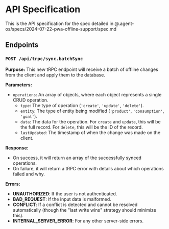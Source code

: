 # API Specification

This is the API specification for the spec detailed in @.agent-os/specs/2024-07-22-pwa-offline-support/spec.md

## Endpoints

### `POST /api/trpc/sync.batchSync`

**Purpose:** This new tRPC endpoint will receive a batch of offline changes from the client and apply them to the database.

**Parameters:**

- `operations`: An array of objects, where each object represents a single CRUD operation.
  - `type`: The type of operation (`'create'`, `'update'`, `'delete'`).
  - `entity`: The type of entity being modified (`'product'`, `'consumption'`, `'goal'`).
  - `data`: The data for the operation. For `create` and `update`, this will be the full record. For `delete`, this will be the ID of the record.
  - `lastUpdated`: The timestamp of when the change was made on the client.

**Response:**

- On success, it will return an array of the successfully synced operations.
- On failure, it will return a tRPC error with details about which operations failed and why.

**Errors:**

- **UNAUTHORIZED**: If the user is not authenticated.
- **BAD_REQUEST**: If the input data is malformed.
- **CONFLICT**: If a conflict is detected and cannot be resolved automatically (though the "last write wins" strategy should minimize this).
- **INTERNAL_SERVER_ERROR**: For any other server-side errors.
